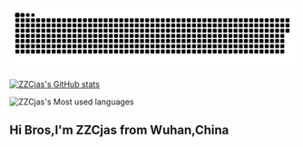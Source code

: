 ![](https://raw.githubusercontent.com/ZZCjas/ZZCjas/main/test.svg)

<!---
ZZCjas/ZZCjas is a ✨ special ✨ repository because its `README.md` (this file) appears on your GitHub profile.
You can click the Preview link to take a look at your changes.
--->

[![ZZCjas's GitHub stats](https://github-readme-stats.vercel.app/api?username=ZZCjas)](https://github.com/anuraghazra/github-readme-stats)

![ZZCjas's Most used languages](https://github-readme-stats.vercel.app/api/top-langs/?username=ZZCjas&layout=compact&hide_border=true&langs_count=10)

## Hi Bros,I'm ZZCjas from Wuhan,China
